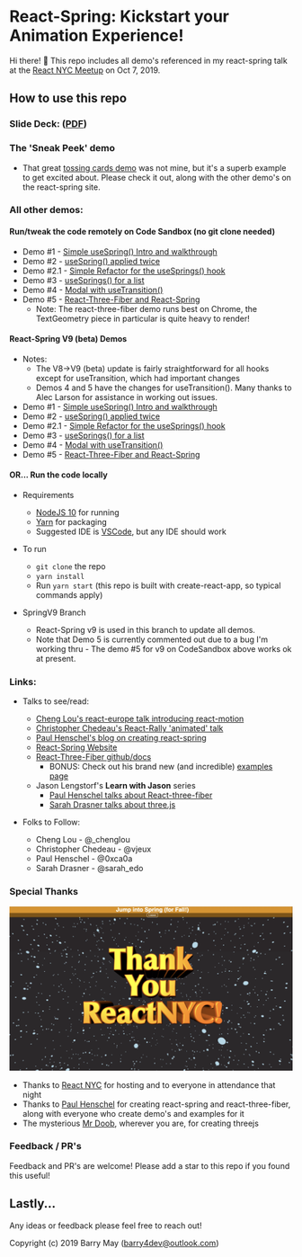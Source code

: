 # React-Spring: Kickstart your Animation Experience!

Hi there! 👋 This repo includes all demo's referenced in my react-spring talk at the [React NYC Meetup](https://www.meetup.com/ReactNYC/) on Oct 7, 2019.

## How to use this repo

### Slide Deck: ([PDF](./slide-decks/React-Spring-Talk.pdf))

### The 'Sneak Peek' demo

- That great [tossing cards demo](https://codesandbox.io/embed/j0y0vpz59) was not mine, but it's a superb example to get excited about. Please check it out, along with the other demo's on the react-spring site.

### All other demos:

#### Run/tweak the code remotely on Code Sandbox (no git clone needed)

- Demo #1 - [Simple useSpring() Intro and walkthrough](https://codesandbox.io/s/react-spring-1-usespring-2tyi9)
- Demo #2 - [useSpring() applied twice](https://codesandbox.io/s/react-spring-2-usespring-compound-ql7tq)
- Demo #2.1 - [Simple Refactor for the useSprings() hook](https://codesandbox.io/s/react-spring-21-usesprings-gjcgu)
- Demo #3 - [useSprings() for a list](https://codesandbox.io/s/react-spring-3-usesprings-withlist-x28h8)
- Demo #4 - [Modal with useTransition()](https://codesandbox.io/s/react-spring-4-usetransition-modal-0ols9)
- Demo #5 - [React-Three-Fiber and React-Spring](https://codesandbox.io/s/react-spring-5-final-demo-1xquj)
  - Note: The react-three-fiber demo runs best on Chrome, the TextGeometry piece in particular is quite heavy to render!

#### React-Spring V9 (beta) Demos

- Notes:
  - The V8->V9 (beta) update is fairly straightforward for all hooks except for useTransition, which had important changes
  - Demos 4 and 5 have the changes for useTransition(). Many thanks to Alec Larson for assistance in working out issues.
- Demo #1 - [Simple useSpring() Intro and walkthrough](https://codesandbox.io/s/react-spring-1-usespring-v9-oioh9)
- Demo #2 - [useSpring() applied twice](https://codesandbox.io/s/react-spring-2-usespring-compound-v9-oqljo)
- Demo #2.1 - [Simple Refactor for the useSprings() hook](https://codesandbox.io/s/react-spring-21-usesprings-v9-w0gd7)
- Demo #3 - [useSprings() for a list](https://codesandbox.io/s/react-spring-3-usesprings-withlist-v9-kgc5y)
- Demo #4 - [Modal with useTransition()](https://codesandbox.io/s/react-spring-4-usetransition-modal-v9-ntmku)
- Demo #5 - [React-Three-Fiber and React-Spring](https://codesandbox.io/s/react-spring-5-final-demo-v9-c0y4s)

#### OR... Run the code locally

- Requirements

  - [NodeJS 10](https://nodejs.org/en/) for running
  - [Yarn](https://yarnpkg.com) for packaging
  - Suggested IDE is [VSCode](https://code.visualstudio.com), but any IDE should work

- To run

  - `git clone` the repo
  - `yarn install`
  - Run `yarn start` (this repo is built with create-react-app, so typical commands apply)

- SpringV9 Branch
  - React-Spring v9 is used in this branch to update all demos.
  - Note that Demo 5 is currently commented out due to a bug I'm working thru - The demo #5 for v9 on CodeSandbox above works ok at present.

### Links:

- Talks to see/read:

  - [Cheng Lou's react-europe talk introducing react-motion](https://youtu.be/1tavDv5hXpo)
  - [Christopher Chedeau's React-Rally 'animated' talk](https://speakerdeck.com/vjeux/react-rally-animated-react-performance-toolbox)
  - [Paul Henschel's blog on creating react-spring](https://blog.usejournal.com/why-react-needed-yet-another-animation-library-introducing-react-spring-8212e424c5ce)
  - [React-Spring Website](https://www.react-spring.io/)
  - [React-Three-Fiber github/docs](https://github.com/react-spring/react-three-fiber)
    - BONUS: Check out his brand new (and incredible) [examples page](http://react-three-fiber.surge.sh/#/)
  - Jason Lengstorf's **Learn with Jason** series
    - [Paul Henschel talks about React-three-fiber](https://youtu.be/1rP3nNY2hTo)
    - [Sarah Drasner talks about three.js](https://youtu.be/mXcawneCRHY)

- Folks to Follow:
  - Cheng Lou - @\_chenglou
  - Christopher Chedeau - @vjeux
  - Paul Henschel - @0xca0a
  - Sarah Drasner - @sarah_edo

### Special Thanks

![](readme-images/ThankYouImage.png)

- Thanks to [React NYC](https://www.meetup.com/ReactNYC/) for hosting and to everyone in attendance that night
- Thanks to [Paul Henschel](https://github.com/drcmda) for creating react-spring and react-three-fiber, along with everyone who create demo's and examples for it
- The mysterious [Mr Doob](https://mrdoob.com), wherever you are, for creating threejs

### Feedback / PR's

Feedback and PR's are welcome! Please add a star to this repo if you found this useful!

## Lastly...

Any ideas or feedback please feel free to reach out!

Copyright (c) 2019 Barry May (barry4dev@outlook.com)
